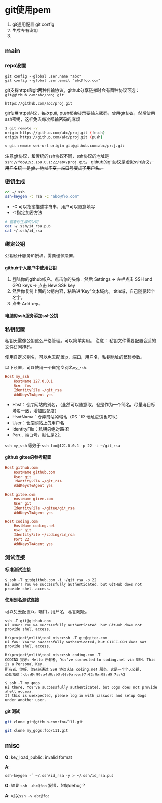 # git使用pem

1. git通用配置 git config 
2. 生成专有密钥
3. 
## main

### repo设置
```
git config --global user.name "abc"
git config --global user.email "abc@foo.com"

```

git支持https和git两种传输协议，github分享链接时会有两种协议可选：
`git@github.com:abc/proj.git`

`https://github.com/abc/proj.git`

git使用https协议，每次pull, push都会提示要输入密码，使用git协议，然后使用ssh密钥，这样免去每次都输密码的麻烦


``` bash
$ git remote -v
origin https://github.com/abc/proj.git (fetch)
origin https://github.com/abc/proj.git (push)

$ git remote set-url origin git@github.com:abc/proj.git
```

注意git协议，和传统的ssh协议不同，ssh协议的地址是`ssh://foo@192.168.0.1:22/abc/proj.git`。
~~github的git协议是虚拟ssh协议，用户名统一是git，地址不变，端口号变成了用户名。~~

### 密钥生成


``` bash
cd ~/.ssh
ssh-keygen -t rsa -C "abc@foo.com"
```

- -C 可以指定描述字符串，用户可以随意填写
- -t 指定加密方法


``` bash
# 查看你生成的公钥
cat ~/.ssh/id_rsa.pub
cat ~/.ssh/id_rsa
```

### 绑定公钥

公钥设计服务和授权，需要谨慎设置。
#### github个人账户中使用公钥
1. 登陆你的github帐户。点击你的头像，然后 Settings -> 左栏点击 SSH and GPG keys -> 点击 New SSH key
2. 然后你复制上面的公钥内容，粘贴进“Key”文本域内。 title域，自己随便起个名字。
3. 点击 Add key。

#### 电脑的ssh服务添加ssh公钥

### 私钥配置

私钥无需像公钥这么严格管理。可以简单实用。
注意： 私钥文件需要配置合适的文件访问掩码。


使用自定义别名，可以免去配置ip，端口，用户名，私钥地址的繁琐参数。

以下设置，可以使用一个自定义别名`my_ssh`. 

``` ini
Host my_ssh
    HostName 127.0.0.1
    User foo
    IdentityFile ~/git_rsa
    AddKeysToAgent yes
``` 

- Host：仓库网站的别名，（虽然可以随意取，但是作为一个简名，尽量与目标域名一致，增加匹配度）
- HostName：仓库网站的域名（PS：IP 地址应该也可以）
- User：仓库网站上的用户名
- IdentityFile：私钥的绝对路径!
- Port：端口号，默认是22.



`ssh my_ssh` 等效于 `ssh foo@127.0.0.1 -p 22 -i ~/git_rsa`


#### github gitee的参考配置
``` ini
Host github.com
    HostName github.com
    User git
    IdentityFile ~/git_rsa
    AddKeysToAgent yes

Host gitee.com
    HostName gitee.com
    User git
    IdentityFile ~/gitee/git_rsa
    AddKeysToAgent yes

Host coding.com
    HostName coding.net
    User git
    IdentityFile ~/coding/id_rsa
    Port 22
    AddKeysToAgent yes
```


### 测试连接

#### 标准测试连接

```
$ ssh -T git@github.com -i ~/git_rsa -p 22
Hi user! You've successfully authenticated, but GitHub does not provide shell access.
```


#### 使用别名测试连接
可以免去配置ip，端口，用户名，私钥地址。
```
ssh -T git@github.com
Hi user! You've successfully authenticated, but GitHub does not provide shell access.
```

```
H:\project\mylib\tool_misc>ssh -T git@gitee.com
Hi foo! You've successfully authenticated, but GITEE.COM does not provide shell access.
```

```
H:\project\mylib\tool_misc>ssh coding.com -T
CODING 提示: Hello 所有者, You've connected to coding.net via SSH. This is a Personal Key.
所有者，你好，你已经通过 SSH 协议认证 coding.net 服务，这是一个个人公钥.
公钥指纹：cb:d0:89:a4:8b:b3:01:0a:ee:57:62:8e:95:d5:7a:A2
```

```
$ ssh -T my_gogs
Hi there, You've successfully authenticated, but Gogs does not provide shell access.
If this is unexpected, please log in with password and setup Gogs under another user.
```

#### git 测试

``` bash
git clone git@github.com:foo/111.git

git clone my_gogs:foo/111.git
```

## misc

**Q**: key_load_public: invalid format

**A**: 

`ssh-keygen -f ~/.ssh/id_rsa -y > ~/.ssh/id_rsa.pub`


**Q**: 如果 `ssh  abc@foo` 报错，如何debug？

**A**: 
可以`ssh -v abc@foo`